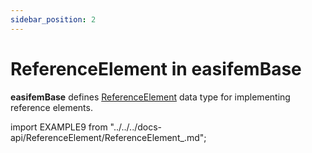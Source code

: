 ```yaml
---
sidebar_position: 2
---
```


# ReferenceElement in easifemBase

**easifemBase** defines [ReferenceElement](/docs-api/ReferenceElement) data type for implementing reference elements.

import EXAMPLE9 from "../../../docs-api/ReferenceElement/ReferenceElement_.md";

<EXAMPLE9 />
